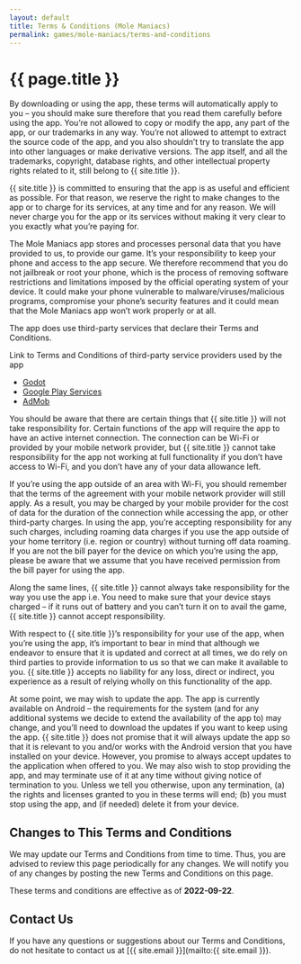 ```yaml
---
layout: default
title: Terms & Conditions (Mole Maniacs)
permalink: games/mole-maniacs/terms-and-conditions
---
```


# {{ page.title }}

By downloading or using the app, these terms will automatically apply to you –
you should make sure therefore that you read them carefully before using the app.
You’re not allowed to copy or modify the app, any part of the app, or our
trademarks in any way.
You’re not allowed to attempt to extract the source code of the app, and you also
shouldn’t try to translate the app into other languages or make derivative versions.
The app itself, and all the trademarks, copyright, database rights, and other
intellectual property rights related to it, still belong to {{ site.title }}.

{{ site.title }} is committed to ensuring that the app is as useful and
efficient as possible.
For that reason, we reserve the right to make changes to the app or to charge
for its services, at any time and for any reason.
We will never charge you for the app or its services without making it very
clear to you exactly what you’re paying for.

The Mole Maniacs app stores and processes personal data that you have provided
to us, to provide our game.
It’s your responsibility to keep your phone and access to the app secure.
We therefore recommend that you do not jailbreak or root your phone, which is
the process of removing software restrictions and limitations imposed by the
official operating system of your device.
It could make your phone vulnerable to malware/viruses/malicious programs,
compromise your phone’s security features and it could mean that the Mole
Maniacs app won’t work properly or at all.

The app does use third-party services that declare their Terms and Conditions.

Link to Terms and Conditions of third-party service providers used by the app

- [Godot](https://godotengine.org/license)
- [Google Play Services](https://policies.google.com/terms)
- [AdMob](https://developers.google.com/admob/terms)

You should be aware that there are certain things that {{ site.title }} will
not take responsibility for.
Certain functions of the app will require the app to have an active internet
connection.
The connection can be Wi-Fi or provided by your mobile network provider, but
{{ site.title }} cannot take responsibility for the app not working at full
functionality if you don’t have access to Wi-Fi, and you don’t have any of your
data allowance left.

If you’re using the app outside of an area with Wi-Fi, you should remember that
the terms of the agreement with your mobile network provider will still apply.
As a result, you may be charged by your mobile provider for the cost of data
for the duration of the connection while accessing the app, or other
third-party charges.
In using the app, you’re accepting responsibility for any such charges,
including roaming data charges if you use the app outside of your home
territory (i.e. region or country) without turning off data roaming.
If you are not the bill payer for the device on which you’re using the app,
please be aware that we assume that you have received permission from the
bill payer for using the app.

Along the same lines, {{ site.title }} cannot always take responsibility for
the way you use the app i.e. You need to make sure that your device stays
charged – if it runs out of battery and you can’t turn it on to avail the
game, {{ site.title }} cannot accept responsibility.

With respect to {{ site.title }}’s responsibility for your use of the app,
when you’re using the app, it’s important to bear in mind that although we
endeavor to ensure that it is updated and correct at all times, we do rely on
third parties to provide information to us so that we can make it available
to you.
{{ site.title }} accepts no liability for any loss, direct or indirect, you
experience as a result of relying wholly on this functionality of the app.

At some point, we may wish to update the app. The app is currently available
on Android – the requirements for the system (and for any additional systems
we decide to extend the availability of the app to) may change, and you’ll
need to download the updates if you want to keep using the app.
{{ site.title }} does not promise that it will always update the app so
that it is relevant to you and/or works with the Android version that you
have installed on your device.
However, you promise to always accept updates to the application when offered
to you.
We may also wish to stop providing the app, and may terminate use of it at
any time without giving notice of termination to you.
Unless we tell you otherwise, upon any termination, (a) the rights and
licenses granted to you in these terms will end; (b) you must stop using the
app, and (if needed) delete it from your device.

## Changes to This Terms and Conditions

We may update our Terms and Conditions from time to time.
Thus, you are advised to review this page periodically for any changes.
We will notify you of any changes by posting the new Terms and Conditions
on this page.

These terms and conditions are effective as of **2022-09-22**.

## Contact Us

If you have any questions or suggestions about our Terms and Conditions,
do not hesitate to contact us at [{{ site.email }}](mailto:{{ site.email }}).
